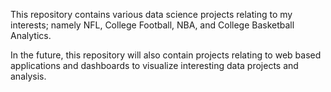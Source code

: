 This repository contains various data science projects relating to my interests; namely NFL, College Football, NBA, and College Basketball Analytics. 

In the future, this repository will also contain projects relating to web based applications and dashboards to visualize interesting data projects and analysis. 
